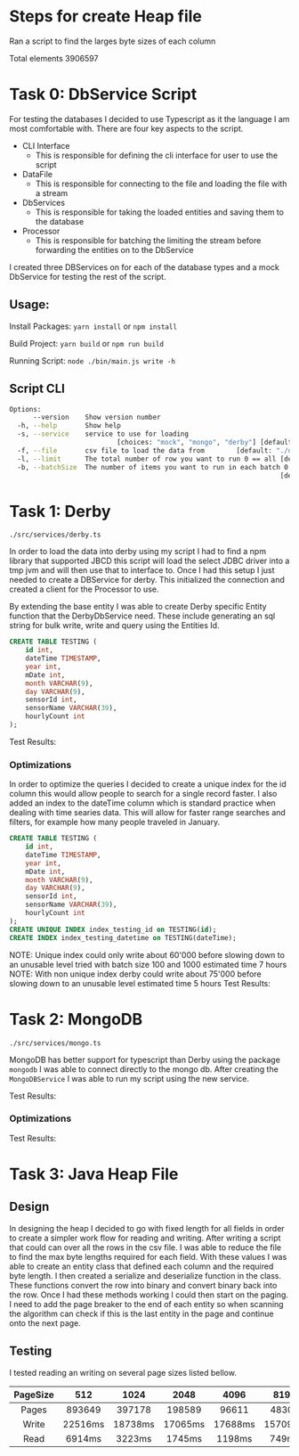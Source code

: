 
# Steps for create Heap file

Ran a script to find the larges byte sizes of each column 

Total elements 3906597
# Task 0: DbService Script
For testing the databases I decided to use Typescript as it the language I am most comfortable with. There are four key aspects to the script.
- CLI Interface
  - This is responsible for defining the cli interface for user to use the script
- DataFile
  - This is responsible for connecting to the file and loading the file with a stream
- DbServices
  - This is responsible for taking the loaded entities and saving them to the database
- Processor
  - This is responsible for batching the limiting the stream before forwarding the entities on to the DbService

I created three DBServices on for each of the database types and a mock DbService for testing the rest of the script.

## Usage:
Install Packages: `yarn install` or `npm install`

Build Project: `yarn build` or `npm run build`


Running Script: `node ./bin/main.js write -h`

## Script CLI
```sh
Options:
      --version    Show version number                                 [boolean]
  -h, --help       Show help                                           [boolean]
  -s, --service    service to use for loading
                           [choices: "mock", "mongo", "derby"] [default: "mock"]
  -f, --file       csv file to load the data from        [default: "./data.csv"]
  -l, --limit      The total number of row you want to run 0 == all [default: 0]
  -b, --batchSize  The number of items you want to run in each batch 0 == all
                                                                    [default: 0]
```

# Task 1: Derby
`./src/services/derby.ts`

In order to load the data into derby using my script I had to find a npm library that supported JBCD this script will load the select JDBC driver into a tmp jvm and will then use that to interface to. Once I had this setup I just needed to create a DBService for derby. This initialized the connection and created a client for the Processor to use.

By extending the base entity I was able to create Derby specific Entity function that the DerbyDbService need. These include generating an sql string for bulk write, write and query using the Entities Id.

```sql
CREATE TABLE TESTING (
    id int,
    dateTime TIMESTAMP,
    year int,
    mDate int,
    month VARCHAR(9),
    day VARCHAR(9),
    sensorId int,
    sensorName VARCHAR(39),
    hourlyCount int
);
```

Test Results:
### Optimizations
In order to optimize the queries I decided to create a unique index for the id column this would allow people to search for a single record faster. I also added an index to the dateTime column which is standard practice when dealing with time searies data. This will allow for faster range searches and filters, for example how many people traveled in January. 
```sql
CREATE TABLE TESTING (
    id int,
    dateTime TIMESTAMP,
    year int,
    mDate int,
    month VARCHAR(9),
    day VARCHAR(9),
    sensorId int,
    sensorName VARCHAR(39),
    hourlyCount int
);
CREATE UNIQUE INDEX index_testing_id on TESTING(id);
CREATE INDEX index_testing_datetime on TESTING(dateTime);
```

NOTE: Unique index could only write about 60'000 before slowing down to an unusable level tried with batch size 100 and 1000 estimated time 7 hours
NOTE: With non unique index derby could write about 75'000 before slowing down to an unusable level estimated time 5 hours
Test Results:


# Task 2: MongoDB
`./src/services/mongo.ts`

MongoDB has better support for typescript than Derby using the package `mongodb` I was able to connect directly to the mongo db. After creating the `MongoDBService` I was able to run my script using the new service.

Test Results:

### Optimizations

Test Results:
# Task 3: Java Heap File

## Design
In designing the heap I decided to go with fixed length for all fields in order to create a simpler work flow for reading and writing.
After writing a script that could can over all the rows in the csv file. I was able to reduce the file to find the max byte lengths required for each field. With these values I was able to create an entity class that defined each column and the required byte length. I then created a serialize and deserialize function in the class. These functions convert the row into binary and convert binary back into the row. Once I had these methods working I could then start on the paging. I need to add the page breaker to the end of each entity so when scanning the algorithm can check if this is the last entity in the page and continue onto the next page. 


## Testing
I tested reading an writing on several page sizes listed bellow.

| PageSize |   512   |  1024   |  2048   |  4096   |  8192   |  16384  |  32768  |  65536  | 131072  |
| :------: | :-----: | :-----: | :-----: | :-----: | :-----: | :-----: | :-----: | :-----: | :-----: |
|  Pages   | 893649  | 397178  | 198589  |  96611  |  48306  |  24153  |  12036  |  6008   |  3002   |
|  Write   | 22516ms | 18738ms | 17065ms | 17688ms | 15709ms | 16418ms | 16386ms | 18478ms | 18771ms |
|   Read   | 6914ms  | 3223ms  | 1745ms  | 1198ms  |  749ms  |  601ms  |  440ms  |  485ms  |  292ms  |


